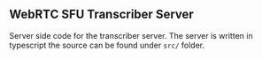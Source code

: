 WebRTC SFU Transcriber Server
---

Server side code for the transcriber server.
The server is written in typescript the source can be found under `src/` folder.
